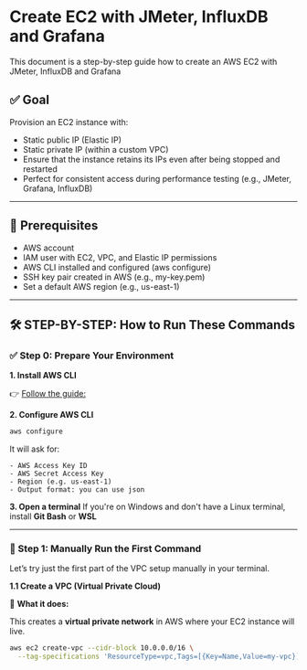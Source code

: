 # Create EC2 with JMeter, InfluxDB and Grafana

This document is a step-by-step guide how to create an AWS EC2 with JMeter, InfluxDB and Grafana

## ✅ Goal

Provision an EC2 instance with:
- Static public IP (Elastic IP)
- Static private IP (within a custom VPC)
- Ensure that the instance retains its IPs even after being stopped and restarted
- Perfect for consistent access during performance testing (e.g., JMeter, Grafana, InfluxDB)
---
## 🧰 Prerequisites
- AWS account
- IAM user with EC2, VPC, and Elastic IP permissions
- AWS CLI installed and configured (aws configure)
- SSH key pair created in AWS (e.g., my-key.pem)
- Set a default AWS region (e.g., us-east-1)
---
## 🛠️ STEP-BY-STEP: How to Run These Commands

### ✅ Step 0: Prepare Your Environment

**1. Install AWS CLI**

👉 [Follow the guide:](https://docs.aws.amazon.com/cli/latest/userguide/install-cliv2.html)

**2. Configure AWS CLI**
```bash
aws configure
```

It will ask for:
```
- AWS Access Key ID
- AWS Secret Access Key
- Region (e.g. us-east-1)
- Output format: you can use json
```

**3. Open a terminal**
If you're on Windows and don't have a Linux terminal, install **Git Bash** or **WSL**

---
### 🧪 Step 1: Manually Run the First Command

Let’s try just the first part of the VPC setup manually in your terminal.

**1.1 Create a VPC (Virtual Private Cloud)**

🧠 **What it does:**

This creates a **virtual private network** in AWS where your EC2 instance will live.

```bash
aws ec2 create-vpc --cidr-block 10.0.0.0/16 \
  --tag-specifications 'ResourceType=vpc,Tags=[{Key=Name,Value=my-vpc}]'
```

